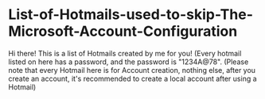 # List-of-Hotmails-used-to-skip-The-Microsoft-Account-Configuration
Hi there! This is a list of Hotmails created by me for you! (Every hotmail listed on here has a password, and the password is "1234A@78". (Please note that every Hotmail here is for Account creation, nothing else, after you create an account, it's recommended to create a local account after using a Hotmail)

